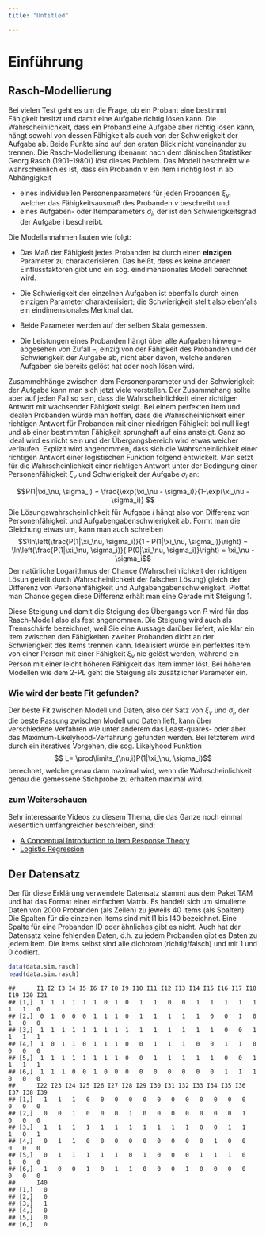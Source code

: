 ```yaml
---
title: "Untitled"

---
```


# Einführung


## Rasch-Modellierung
Bei vielen Test geht es um die Frage, ob ein Probant eine bestimmt Fähigkeit besitzt und damit eine Aufgabe richtig lösen kann. Die Wahrscheinlichkeit, dass ein Proband eine Aufgabe aber richtig lösen kann, hängt sowohl von dessen Fähigkeit als auch von der Schwierigkeit der Aufgabe ab. Beide Punkte sind auf den ersten Blick nicht voneinander zu trennen. Die Rasch-Modellierung (benannt nach dem dänischen Statistiker Georg Rasch (1901–1980)) löst dieses Problem. Das Modell beschreibt wie wahrscheinlich es ist, dass ein Probandn $\nu$ ein Item i richtig löst in ab Abhängigkeit 

* eines individuellen Personenparameters für jeden Probanden $\xi_\nu$, welcher das Fähigkeitsausmaß des Probanden $\nu$ beschreibt und
* eines Aufgaben- oder Itemparameters $\sigma_i$, der ist den Schwierigkeitsgrad der Aufgabe i beschreibt. 

Die Modellannahmen lauten wie folgt:

* Das Maß der Fähigkeit jedes Probanden ist durch einen **einzigen** Parameter zu charakterisieren. Das heißt, dass es keine anderen Einflussfaktoren gibt und ein sog. eindimensionales Modell berechnet wird.

* Die Schwierigkeit der einzelnen Aufgaben ist ebenfalls durch einen einzigen Parameter charakterisiert; die Schwierigkeit stellt also ebenfalls ein eindimensionales Merkmal dar.

* Beide Parameter werden auf der selben Skala gemessen.

* Die Leistungen eines Probanden hängt über alle Aufgaben hinweg – abgesehen von Zufall –, einzig von der Fähigkeit des Probanden und der Schwierigkeit der Aufgabe ab, nicht aber davon, welche anderen Aufgaben sie bereits gelöst hat oder noch lösen wird. 

Zusammehhänge zwischen dem Personenparameter und der Schwierigkeit der Aufgabe kann man sich jetzt viele vorstellen. Der Zusammehang sollte aber auf jeden Fall so sein, dass die Wahrscheinlichkeit einer richtigen Antwort mit wachsender Fähigkeit steigt. Bei einem perfekten Item und idealen Probanden würde man hoffen, dass die Wahrscheinlichkeit einer richtigen Antwort für Probanden mit einer niedrigen Fähigkeit bei null liegt und ab einer bestimmten Fähigkeit sprunghaft auf eins ansteigt. Ganz so ideal wird es nicht sein und der Übergangsbereich wird etwas weicher verlaufen. Explizit wird angenommen, dass sich die Wahrscheinlichkeit einer richtigen Antwort einer logistischen Funktion folgend entwickelt. Man setzt für die Wahrscheinlichkeit einer richtigen Antwort unter der Bedingung einer Personenfähigkeit $\xi_\nu$ und Schwierigkeit der Aufgabe $\sigma_i$ an:

$$P(1|\xi_\nu, \sigma_i) = \frac{\exp(\xi_\nu - \sigma_i)}{1-\exp(\xi_\nu - \sigma_i)} $$
Die Lösungswahrscheinlichkeit für Aufgabe $i$ hängt also von Differenz von Personenfähigkeit und Aufgabengabenschwierigkeit ab. Formt man die Gleichung etwas um, kann man auch schreiben
$$\ln\left(\frac{P(1|\xi_\nu, \sigma_i)}{1 - P(1|\xi_\nu, \sigma_i)}\right) = \ln\left(\frac{P(1|\xi_\nu, \sigma_i)}{ P(0|\xi_\nu, \sigma_i)}\right) = \xi_\nu - \sigma_i$$
Der natürliche Logarithmus der Chance (Wahrscheinlichkeit der richtigen Lösun geteilt durch Wahrscheinlichkeit der falschen Lösung) gleich der Differenz von Personenfähigkeit und Aufgabengabenschwierigkeit. Plottet man Chance gegen diese Differenz erhält man eine Gerade mit Steigung 1.

Diese Steigung und damit die Steigung des Übergangs von $P$ wird für das Rasch-Modell also als fest angenommen. Die Steigung wird auch als Trennschärfe bezeichnet, weil Sie eine Aussage darüber liefert, wie klar ein Item zwischen den Fähigkeiten zweiter Probanden dicht an der Schwierigkeit des Items trennen kann. Idealisiert würde ein perfektes Item von einer Person mit einer Fähigkeit $\xi_\nu$ nie gelöst werden, während ein Person mit einer leicht höheren Fähigkeit das Item immer löst. Bei höheren Modellen wie dem 2-PL geht die Steigung als zusätzlicher Parameter ein.

### Wie wird der beste Fit gefunden?
Der beste Fit zwischen Modell und Daten, also der Satz von $\xi_\nu$ und $\sigma_i$, der die beste Passung zwischen Modell und Daten lieft, kann über verschiedene Verfahren wie unter anderem das Least-quares- oder aber das Maximum-Likelyhood-Verfahrung gefunden werden. Bei letzterem wird durch ein iteratives Vorgehen, die sog. Likelyhood Funktion
$$ L= \prod\limits_{\nu,i}P(1|\xi_\nu, \sigma_i)$$
berechnet, welche genau dann maximal wird, wenn die Wahrscheinlichkeit genau die gemessene Stichprobe zu erhalten maximal wird.

### zum Weiterschauen
Sehr interessante Videos zu diesem Thema, die das Ganze noch einmal wesentlich umfangreicher beschreiben, sind:

* [A Conceptual Introduction to Item Response Theory](https://www.youtube.com/watch?v=SrdbllMYq8M&list=PLJNUIJnElUzDmrIPunMyF3tTvIHb65wNb)
* [Logistic Regression](https://www.youtube.com/watch?v=yIYKR4sgzI8&list=PLblh5JKOoLUKxzEP5HA2d-Li7IJkHfXSe)

## Der Datensatz
Der für diese Erklärung verwendete Datensatz stammt aus dem Paket TAM und hat das Format einer einfachen Matrix. Es handelt sich um simulierte Daten von 2000 Probanden (als Zeilen) zu jeweils 40 Items (als Spalten). Die Spalten für die einzelnen Items sind mit I1 bis I40 bezeichnet. Eine Spalte für eine Probanden ID oder ähnliches gibt es nicht. Auch hat der Datensatz keine fehlenden Daten, d.h. zu jedem Probanden gibt es Daten zu jedem Item. Die Items selbst sind alle dichotom (richtig/falsch) und mit 1 und 0 codiert. 


```r
data(data.sim.rasch)
head(data.sim.rasch)
```

```
##      I1 I2 I3 I4 I5 I6 I7 I8 I9 I10 I11 I12 I13 I14 I15 I16 I17 I18 I19 I20 I21
## [1,]  1  1  1  1  1  1  0  1  0   1   1   0   0   1   1   1   1   1   1   1   0
## [2,]  0  1  0  0  0  1  1  1  0   1   1   1   1   1   0   0   1   0   1   0   0
## [3,]  1  1  1  1  1  1  1  1  1   1   1   1   1   1   1   0   0   1   1   1   1
## [4,]  1  0  1  1  0  1  1  1  0   0   1   1   1   0   0   1   1   0   0   0   0
## [5,]  1  1  1  1  1  1  1  1  0   0   1   1   1   1   1   0   0   1   1   1   1
## [6,]  1  1  1  0  0  1  0  0  0   0   0   0   0   0   0   1   1   1   0   0   0
##      I22 I23 I24 I25 I26 I27 I28 I29 I30 I31 I32 I33 I34 I35 I36 I37 I38 I39
## [1,]   1   1   1   0   0   0   0   0   0   0   0   0   0   0   0   0   0   0
## [2,]   0   0   1   0   0   0   1   0   0   0   0   0   0   0   1   0   0   0
## [3,]   1   1   1   1   1   1   1   1   1   1   1   0   0   1   1   1   0   1
## [4,]   0   1   1   0   0   0   0   0   0   0   0   0   1   0   0   0   0   0
## [5,]   0   1   1   1   1   1   0   1   0   0   0   1   1   1   0   1   0   0
## [6,]   1   0   0   1   0   1   1   0   0   0   1   0   0   0   0   0   0   0
##      I40
## [1,]   0
## [2,]   0
## [3,]   1
## [4,]   0
## [5,]   0
## [6,]   0
```
